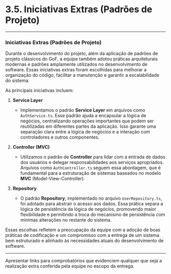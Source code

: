 # 3.5. Iniciativas Extras (Padrões de Projeto)

---

### Iniciativas Extras (Padrões de Projeto)

Durante o desenvolvimento do projeto, além da aplicação de padrões de projeto clássicos do GoF, a equipe também adotou práticas arquiteturais modernas e padrões amplamente utilizados no desenvolvimento de software. Essas iniciativas extras foram escolhidas para melhorar a organização do código, facilitar a manutenção e garantir a escalabilidade do sistema.  

As principais iniciativas incluem:  

1. **Service Layer**  
   - Implementamos o padrão **Service Layer** em arquivos como `AuthService.ts`. Esse padrão ajuda a encapsular a lógica de negócios, centralizando operações importantes que podem ser reutilizadas em diferentes partes da aplicação. Isso garante uma separação clara entre a lógica de negócios e a interação com controladores e outros componentes.  

2. **Controller (MVC)**  
   - Utilizamos o padrão de **Controller** para lidar com a entrada de dados dos usuários e delegar responsabilidades aos serviços apropriados. Arquivos como `AuthController.ts` seguem essa abordagem, que é fundamental para a estruturação de sistemas baseados no modelo **MVC** (Model-View-Controller).  

3. **Repository**  
   - O padrão **Repository**, implementado no arquivo `UserRepository.ts`, foi adotado para abstrair o acesso aos dados. Essa prática separa a lógica de persistência da lógica de negócios, promovendo maior flexibilidade e permitindo a troca do mecanismo de persistência com mínimas alterações no restante do sistema.  

Essas escolhas refletem a preocupação da equipe com a adoção de boas práticas de codificação e um compromisso com a entrega de um sistema bem estruturado e alinhado às necessidades atuais do desenvolvimento de software. 

---  

Apresentar links para comprobatórios que evidenciem qualquer que seja a realização extra conferida pela equipe no escopo da entrega.
